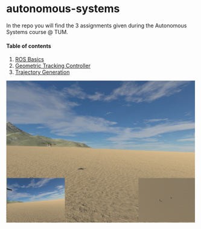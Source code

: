 # autonomous-systems

In the repo you will find the 3 assignments given during the Autonomous Systems course @ TUM.


#### Table of contents
1. [ROS Basics](https://github.com/lucadallesasse/autonomous-systems/tree/main/autsys-2022-ros-basics)
2. [Geometric Tracking Controller](https://github.com/lucadallesasse/autonomous-systems/tree/main/autsys-2022-geometric-controller)
3. [Trajectory Generation](https://github.com/lucadallesasse/autonomous-systems/tree/main/autsys-2022-trajectory-generation)


![simrunning](figures/result.gif)
